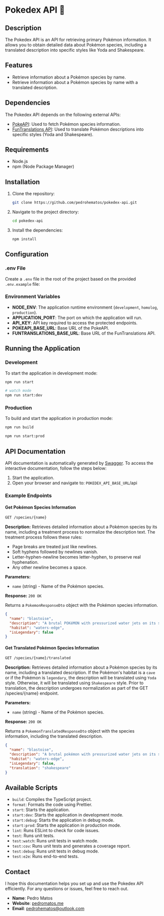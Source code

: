 # Pokedex API 🐉

## Description

The Pokedex API is an API for retrieving primary Pokémon information. It allows you to obtain detailed data about Pokémon species, including a translated description into specific styles like Yoda and Shakespeare.

## Features

- Retrieve information about a Pokémon species by name.
- Retrieve information about a Pokémon species by name with a translated description.

## Dependencies

The Pokedex API depends on the following external APIs:

- [PokeAPI](https://pokeapi.co/): Used to fetch Pokémon species information.
- [FunTranslations API](https://api.funtranslations.com): Used to translate Pokémon descriptions into specific styles (Yoda and Shakespeare).

## Requirements

- Node.js
- npm (Node Package Manager)

## Installation

1. Clone the repository:

   ```bash
   git clone https://github.com/pedrohematos/pokedex-api.git
   ```

2. Navigate to the project directory:

   ```bash
   cd pokedex-api
   ```

3. Install the dependencies:

   ```bash
   npm install
   ```

## Configuration

### .env File

Create a `.env` file in the root of the project based on the provided `.env.example` file:

### Environment Variables

- **NODE_ENV**: The application runtime environment (`development`, `homolog`, `production`).
- **APPLICATION_PORT**: The port on which the application will run.
- **API_KEY**: API key required to access the protected endpoints.
- **POKEAPI_BASE_URL**: Base URL of the PokeAPI.
- **FUNTRANSLATIONS_BASE_URL**: Base URL of the FunTranslations API.

## Running the Application

### Development

To start the application in development mode:

```bash
npm run start

# watch mode
npm run start:dev
```

### Production

To build and start the application in production mode:

```bash
npm run build
```

```bash
npm run start:prod
```

## API Documentation

API documentation is automatically generated by [Swagger](https://swagger.io). To access the interactive documentation, follow the steps below:

1. Start the application.
2. Open your browser and navigate to: `POKEDEX_API_BASE_URL`/api

### Example Endpoints

#### Get Pokémon Species Information

```bash
GET /species/{name}
```

**Description:** Retrieves detailed information about a Pokémon species by its name, including a treatment process to normalize the description text. The treatment process follows these rules:

- Page breaks are treated just like newlines.
- Soft hyphens followed by newlines vanish.
- Letter-hyphen-newline becomes letter-hyphen, to preserve real hyphenation.
- Any other newline becomes a space.

**Parameters:**

- `name` (string) - Name of the Pokémon species.

**Response:** `200 OK`

Returns a `PokemonResponseDto` object with the Pokémon species information.

```json
{
  "name": "blastoise",
  "description": "A brutal POKéMON with pressurized water jets on its shell. They are used for high speed tackles.",
  "habitat": "waters-edge",
  "isLegendary": false
}
```

#### Get Translated Pokémon Species Information

```bash
GET /species/{name}/translated
```

**Description:** Retrieves detailed information about a Pokémon species by its name, including a translated description. If the Pokémon's habitat is a `cave` or if the Pokémon is `legendary`, the description will be translated using `Yoda` style. Otherwise, it will be translated using `Shakespeare` style. Prior to translation, the description undergoes normalization as part of the GET /species/{name} endpoint.

**Parameters:**

- `name` (string) - Name of the Pokémon species.

**Response:** `200 OK`

Returns a `PokemonTranslatedResponseDto` object with the species information, including the translated description.

```json
{
  "name": "blastoise",
  "description": "A brutal pokémon with pressurized water jets on its shell. They art did lay-to for high speed tackles.",
  "habitat": "waters-edge",
  "isLegendary": false,
  "translation": "shakespeare"
}
```

## Available Scripts

- `build`: Compiles the TypeScript project.
- `format`: Formats the code using Prettier.
- `start`: Starts the application.
- `start:dev`: Starts the application in development mode.
- `start:debug`: Starts the application in debug mode.
- `start:prod`: Starts the application in production mode.
- `lint`: Runs ESLint to check for code issues.
- `test`: Runs unit tests.
- `test:watch`: Runs unit tests in watch mode.
- `test:cov`: Runs unit tests and generates a coverage report.
- `test:debug`: Runs unit tests in debug mode.
- `test:e2e`: Runs end-to-end tests.

## Contact

I hope this documentation helps you set up and use the Pokedex API efficiently. For any questions or issues, feel free to reach out.

- **Name**: Pedro Matos
- **Website**: [pedromatos.me](https://pedromatos.me/)
- **Email**: pedrohematos@outlook.com
